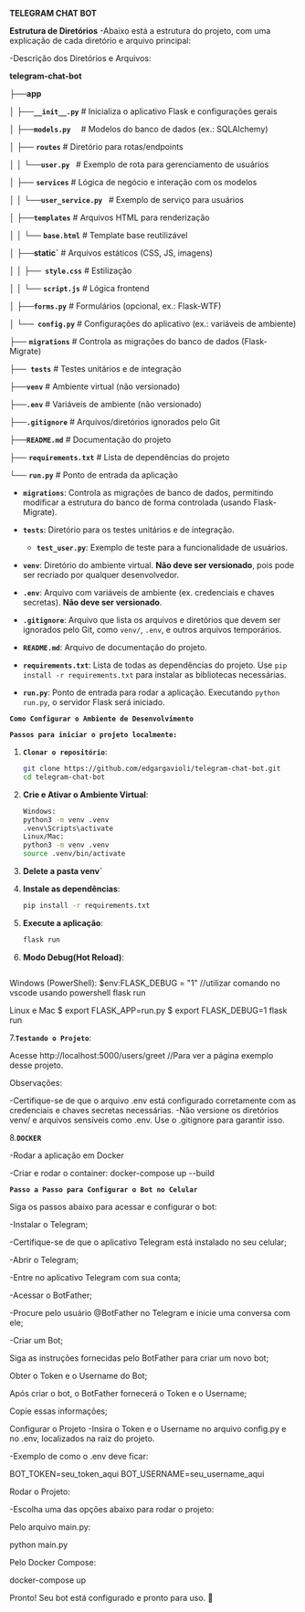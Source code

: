 **TELEGRAM CHAT BOT**

**Estrutura de Diretórios**
-Abaixo está a estrutura do projeto, com uma explicação de cada diretório e arquivo principal:

-Descrição dos Diretórios e Arquivos:

**telegram-chat-bot**

├──**app**

│   ├──**` __init__.py `**        # Inicializa o aplicativo Flask e configurações gerais

│   ├──**` models.py   `**         # Modelos do banco de dados (ex.: SQLAlchemy)

│   ├── **`routes`**           # Diretório para rotas/endpoints

│   │   └──**` user.py  `**        # Exemplo de rota para gerenciamento de usuários

│   ├── **`services`**         # Lógica de negócio e interação com os modelos

│   │   └──**`user_service.py `** # Exemplo de serviço para usuários

│   ├──**`templates`**          # Arquivos HTML para renderização

│   │   └── **`base.html`**     # Template base reutilizável

│   ├──**static`**             # Arquivos estáticos (CSS, JS, imagens)

│   │   ├──**` style.css`**       # Estilização

│   │   └── **`script.js`**     # Lógica frontend

│   ├──**`forms.py`**             # Formulários (opcional, ex.: Flask-WTF)

│   └──**` config.py`**            # Configurações do aplicativo (ex.: variáveis de ambiente)

├── **`migrations`**             # Controla as migrações do banco de dados (Flask-Migrate)

├──**` tests`**                  # Testes unitários e de integração

├──**`venv`**                 # Ambiente virtual (não versionado)

├──**`.env`**                    # Variáveis de ambiente (não versionado)

├──**`.gitignore`**               # Arquivos/diretórios ignorados pelo Git

├──**` README.md `**               # Documentação do projeto

├── **`requirements.txt`**           # Lista de dependências do projeto

└── **`run.py`**                   # Ponto de entrada da aplicação


- **`migrations`**: Controla as migrações de banco de dados, permitindo modificar a estrutura do banco de forma controlada (usando Flask-Migrate).

- **`tests`**: Diretório para os testes unitários e de integração.
  - **`test_user.py`**: Exemplo de teste para a funcionalidade de usuários.

- **`venv`**: Diretório do ambiente virtual. **Não deve ser versionado**, pois pode ser recriado por qualquer desenvolvedor.

- **`.env`**: Arquivo com variáveis de ambiente (ex. credenciais e chaves secretas). **Não deve ser versionado**.

- **`.gitignore`**: Arquivo que lista os arquivos e diretórios que devem ser ignorados pelo Git, como `venv/`, `.env`, e outros arquivos temporários.

- **`README.md`**: Arquivo de documentação do projeto.

- **`requirements.txt`**: Lista de todas as dependências do projeto. Use `pip install -r requirements.txt` para instalar as bibliotecas necessárias.

- **`run.py`**: Ponto de entrada para rodar a aplicação. Executando `python run.py`, o servidor Flask será iniciado.

**`Como Configurar o Ambiente de Desenvolvimento`**

**`Passos para iniciar o projeto localmente:`**

1. **`Clonar o repositório`**:
   ```bash
   git clone https://github.com/edgargavioli/telegram-chat-bot.git
   cd telegram-chat-bot
   
2. **Crie e Ativar o Ambiente Virtual**:
   ```bash
   Windows:
   python3 -m venv .venv
   .venv\Scripts\activate
   Linux/Mac:
   python3 -m venv .venv
   source .venv/bin/activate
   
3. **Delete a pasta venv`**
  
4. **Instale as dependências**:
   ```bash
   pip install -r requirements.txt
   
5. **Execute a aplicação**:
   ```bash
   flask run
   
6. **Modo Debug(Hot Reload)**:

    ```bash
  Windows (PowerShell):
  $env:FLASK_DEBUG = "1" //utilizar comando no vscode usando powershell
  flask run

  Linux e Mac
  $ export FLASK_APP=run.py
  $ export FLASK_DEBUG=1
  flask run

7.**`Testando o Projeto`**:

Acesse http://localhost:5000/users/greet //Para ver a página exemplo desse projeto.

Observações:

-Certifique-se de que o arquivo .env está configurado corretamente com as credenciais e chaves secretas necessárias.
-Não versione os diretórios venv/ e arquivos sensíveis como .env. Use o .gitignore para garantir isso.

8.**`DOCKER`**

-Rodar a aplicação em Docker

-Criar e rodar o container:
  docker-compose up --build


**`Passo a Passo para Configurar o Bot no Celular`**
  
Siga os passos abaixo para acessar e configurar o bot:
  
-Instalar o Telegram;

-Certifique-se de que o aplicativo Telegram está instalado no seu celular;

-Abrir o Telegram;

-Entre no aplicativo Telegram com sua conta;

-Acessar o BotFather;

-Procure pelo usuário @BotFather no Telegram e inicie uma conversa com ele;

-Criar um Bot;

Siga as instruções fornecidas pelo BotFather para criar um novo bot;

Obter o Token e o Username do Bot;

Após criar o bot, o BotFather fornecerá o Token e o Username;

Copie essas informações;

Configurar o Projeto
-Insira o Token e o Username no arquivo config.py e no .env, localizados na raiz do projeto.

-Exemplo de como o .env deve ficar:

BOT_TOKEN=seu_token_aqui
BOT_USERNAME=seu_username_aqui

Rodar o Projeto:

-Escolha uma das opções abaixo para rodar o projeto:

Pelo arquivo main.py:

python main.py

Pelo Docker Compose:

docker-compose up

Pronto! Seu bot está configurado e pronto para uso. 🎉
